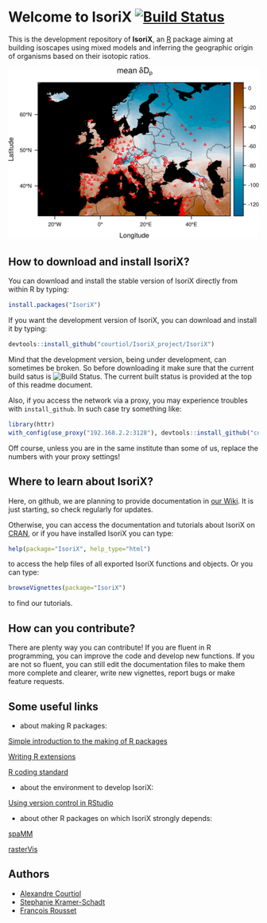 # Welcome to IsoriX [![Build Status](https://travis-ci.org/courtiol/IsoriX_project.svg?branch=master)](https://travis-ci.org/courtiol/IsoriX_project)


This is the development repository of __IsoriX__, an [R](https://www.r-project.org/) package aiming at building isoscapes using mixed models and inferring the geographic origin of organisms based on their isotopic ratios.

![isoscape](image/isoscape.png)

## How to download and install IsoriX?
You can download and install the stable version of IsoriX directly from within R by typing:

```R
install.packages("IsoriX")
```

If you want the development version of IsoriX, you can  download and install it by typing:

```R
devtools::install_github("courtiol/IsoriX_project/IsoriX")
```

Mind that the development version, being under development, can sometimes be broken. So before downloading it make sure that the current build satus is ![Build Status](https://travis-ci.org/travis-ci/travis-web.svg?branch=master). The current built status is provided at the top of this readme document.

Also, if you access the network via a proxy, you may experience troubles with ```install_github```. In such case try something like:

```R
library(httr)
with_config(use_proxy("192.168.2.2:3128"), devtools::install_github("courtiol/IsoriX_project/IsoriX"))
```

Off course, unless you are in the same institute than some of us, replace the numbers with your proxy settings!


## Where to learn about IsoriX?

Here, on github, we are planning to provide documentation in [our Wiki](https://github.com/courtiol/IsoriX_project/wiki/). It is just starting, so check regularly for updates.

Otherwise, you can access the documentation and tutorials about IsoriX on [CRAN](https://cran.r-project.org/web/packages/IsoriX/index.html), or if you have installed IsoriX you can type:

```R
help(package="IsoriX", help_type="html")
```
to access the help files of all exported IsoriX functions and objects. Or you can type:

```R
browseVignettes(package="IsoriX")
```
to find our tutorials.


## How can you contribute?
There are plenty way you can contribute! If you are fluent in R programming, you can improve the code and develop new functions. If you are not so fluent, you can still edit the documentation files to make them more complete and clearer, write new vignettes, report bugs or make feature requests.

## Some useful links

* about making R packages:

[Simple introduction to the making of R packages](http://r-pkgs.had.co.nz/)

[Writing R extensions](https://cran.r-project.org/doc/manuals/r-release/R-exts.html)

[R coding standard](https://google.github.io/styleguide/Rguide.xml)

* about the environment to develop IsoriX:

[Using version control in RStudio](https://support.rstudio.com/hc/en-us/articles/200532077-Version-Control-with-Git-and-SVN)

* about other R packages on which IsoriX strongly depends:

[spaMM](http://kimura.univ-montp2.fr/~rousset/spaMM.htm)

[rasterVis](https://oscarperpinan.github.io/rastervis/)

## Authors
* [Alexandre Courtiol](https://sites.google.com/site/alexandrecourtiol/home)
* [Stephanie Kramer-Schadt](https://www.researchgate.net/profile/Stephanie_Kramer-Schadt)
* [François Rousset](http://www.isem.univ-montp2.fr/recherche/teams/evolutionary-genetics/staff/roussetfrancois/?lang=en)
